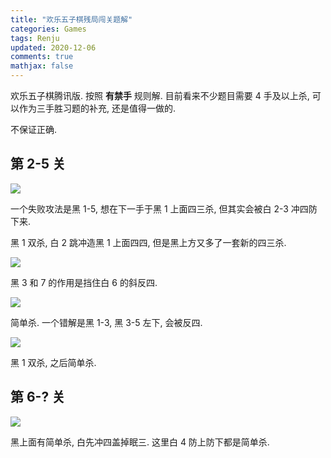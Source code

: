 ```yaml
---
title: "欢乐五子棋残局闯关题解"
categories: Games
tags: Renju
updated: 2020-12-06
comments: true
mathjax: false
---
```


欢乐五子棋腾讯版. 按照  **有禁手** 规则解. 目前看来不少题目需要 4 手及以上杀, 可以作为三手胜习题的补充, 还是值得一做的.

不保证正确.

<!-- more -->

## 第 2-5 关

![](https://shiina18.github.io/assets/posts/images/20201206181310571_13131.png)

一个失败攻法是黑 1-5, 想在下一手于黑 1 上面四三杀, 但其实会被白 2-3 冲四防下来.

黑 1 双杀, 白 2 跳冲造黑 1 上面四四, 但是黑上方又多了一套新的四三杀.

![](https://shiina18.github.io/assets/posts/images/20201206182039249_4921.png)

黑 3 和 7 的作用是挡住白 6 的斜反四.

![](https://shiina18.github.io/assets/posts/images/20201206183233867_9149.png)

简单杀. 一个错解是黑 1-3, 黑 3-5 左下, 会被反四.

![](https://shiina18.github.io/assets/posts/images/20201206183833382_29879.png)

黑 1 双杀, 之后简单杀.

## 第 6-? 关

![](https://shiina18.github.io/assets/posts/images/20201206184549320_32743.png)

黑上面有简单杀, 白先冲四盖掉眠三. 这里白 4 防上防下都是简单杀.
